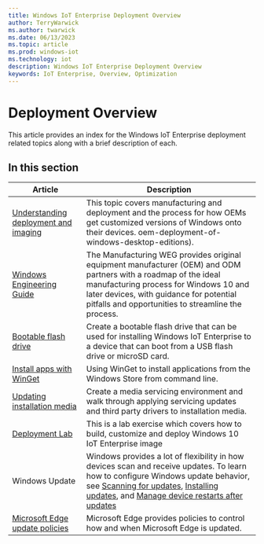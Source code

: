 ```yaml
---
title: Windows IoT Enterprise Deployment Overview
author: TerryWarwick
ms.author: twarwick
ms.date: 06/13/2023
ms.topic: article
ms.prod: windows-iot
ms.technology: iot
description: Windows IoT Enterprise Deployment Overview
keywords: IoT Enterprise, Overview, Optimization
---
```


# Deployment Overview

This article provides an index for the Windows IoT Enterprise deployment related topics along with a brief description of each.

## In this section

| Article | Description |
| ----- | ----------- |
| [Understanding deployment and imaging](/windows-hardware/manufacture/desktop/deployment-and-imaging-primer) | This topic covers manufacturing and deployment and the process for how OEMs get customized versions of Windows onto their devices. oem-deployment-of-windows-desktop-editions). |
| [Windows Engineering Guide](/windows-hardware/manufacture/desktop/manufacturing-windows-engineering-guide)| The Manufacturing WEG provides original equipment manufacturer (OEM) and ODM partners with a roadmap of the ideal manufacturing process for Windows 10 and later devices, with guidance for potential pitfalls and opportunities to streamline the process.|
| [Bootable flash drive](/windows-hardware/manufacture/desktop/iot-ent-create-a-basic-image#create-a-bootable-flash-drive) | Create a bootable flash drive that can be used for installing Windows IoT Enterprise to a device that can boot from a USB flash drive or microSD card. |
| [Install apps with WinGet](install-winget-windows-iot.md) | Using WinGet to install applications from the Windows Store from command line. |
| [Updating installation media](Media-Refresh.md) | Create a media servicing environment and walk through applying servicing updates and third party drivers to installation media. |
| [Deployment Lab](/windows-hardware/manufacture/desktop/iot-ent-overview)| This is a lab exercise which covers how to build, customize and deploy Windows 10 IoT Enterprise image |
| Windows Update | Windows provides a lot of flexibility in how devices scan and receive updates. To learn how to configure Windows update behavior, see [Scanning for updates](/windows/deployment/update/waas-wu-settings), [Installing updates](/windows/deployment/update/waas-wu-settings), and [Manage device restarts after updates](/windows/deployment/update/waas-restart) |
| [Microsoft Edge update policies](/deployedge/microsoft-edge-update-policies) | Microsoft Edge provides policies to control how and when Microsoft Edge is updated. |
